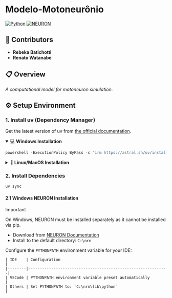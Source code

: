 # Modelo-Motoneurônio

[![Python](https://img.shields.io/badge/Python->=_3.10-blue.svg)](https://www.python.org/)
[![NEURON](https://img.shields.io/badge/NEURON->=_8.2.0-orange.svg)](https://neuron.yale.edu/neuron/)

## 👥 Contributors
- **Rebeka Batichotti**
- **Renato Watanabe**

## 📋 Overview
*A computational model for motoneuron simulation.*

## ⚙️ Setup Environment

### 1. Install uv (Dependency Manager)

Get the latest version of uv from [the official documentation](https://docs.astral.sh/uv/getting-started/installation/).

<details open>
<summary>💻 <b>Windows Installation</b></summary>

```powershell
powershell -ExecutionPolicy ByPass -c "irm https://astral.sh/uv/install.ps1 | iex"
```
</details>

<details>
<summary>🐧 <b>Linux/MacOS Installation</b></summary>

```bash
curl -LsSf https://astral.sh/uv/install.sh | sh
```
</details>

### 2. Install Dependencies

```bash
uv sync
```

#### 2.1 Windows NEURON Installation

> [!IMPORTANT]     
> On Windows, NEURON must be installed separately as it cannot be installed via pip.  
>
> - Download from [NEURON Documentation](https://nrn.readthedocs.io/en/8.2.6/install/install_instructions.html)
> - Install to the default directory: `C:\nrn`

Configure the `PYTHONPATH` environment variable for your IDE:

    | IDE    | Configuration                                               |
    |--------|-------------------------------------------------------------|
    | VSCode | PYTHONPATH environment variable preset automatically        |
    | Others | Set PYTHONPATH to: `C:\nrn\lib\python`                      |


